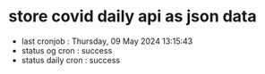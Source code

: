 # store covid daily api as json data

- last cronjob : Thursday, 09 May 2024 13:15:43
- status og cron : success
- status daily cron : success
      
      